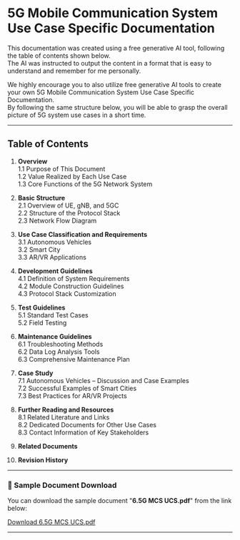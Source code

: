 # 5G Mobile Communication System Use Case Specific Documentation

This documentation was created using a free generative AI tool, following the table of contents shown below.  
The AI was instructed to output the content in a format that is easy to understand and remember for me personally.

We highly encourage you to also utilize free generative AI tools to create your own 5G Mobile Communication System Use Case Specific Documentation.  
By following the same structure below, you will be able to grasp the overall picture of 5G system use cases in a short time.

---

## Table of Contents

1. **Overview**  
   1.1 Purpose of This Document  
   1.2 Value Realized by Each Use Case  
   1.3 Core Functions of the 5G Network System

2. **Basic Structure**  
   2.1 Overview of UE, gNB, and 5GC  
   2.2 Structure of the Protocol Stack  
   2.3 Network Flow Diagram

3. **Use Case Classification and Requirements**  
   3.1 Autonomous Vehicles  
   3.2 Smart City  
   3.3 AR/VR Applications

4. **Development Guidelines**  
   4.1 Definition of System Requirements  
   4.2 Module Construction Guidelines  
   4.3 Protocol Stack Customization

5. **Test Guidelines**  
   5.1 Standard Test Cases  
   5.2 Field Testing

6. **Maintenance Guidelines**  
   6.1 Troubleshooting Methods  
   6.2 Data Log Analysis Tools  
   6.3 Comprehensive Maintenance Plan

7. **Case Study**  
   7.1 Autonomous Vehicles – Discussion and Case Examples  
   7.2 Successful Examples of Smart Cities  
   7.3 Best Practices for AR/VR Projects

8. **Further Reading and Resources**  
   8.1 Related Literature and Links  
   8.2 Dedicated Documents for Other Use Cases  
   8.3 Contact Information of Key Stakeholders

9. **Related Documents**  
10. **Revision History**

---

### 📄 Sample Document Download

You can download the sample document "**6.5G MCS UCS.pdf**" from the link below:

[Download 6.5G MCS UCS.pdf](./6.5G%20MCS%20UCS.pdf)

---
